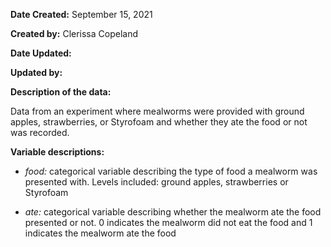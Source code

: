 **Date Created:** September 15, 2021

**Created by:** Clerissa Copeland	

**Date Updated:** 

**Updated by:** 

**Description of the data:**

Data from an experiment where mealworms were provided with ground apples, strawberries, or Styrofoam and whether they ate the food or not was recorded. 

**Variable descriptions:**

* *food:* categorical variable describing the type of food a mealworm was presented with. Levels included: ground apples, strawberries or Styrofoam

* *ate:* categorical variable describing whether the mealworm ate the food presented or not. 0 indicates the mealworm did not eat the food and 1 indicates the mealworm ate the food 